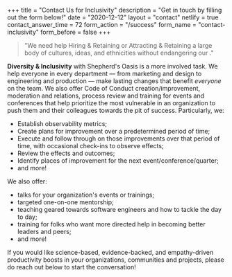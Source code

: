 +++
title = "Contact Us for Inclusivity"
description = "Get in touch by filling out the form below!"
date = "2020-12-12"
layout = "contact"
netlify = true
contact_answer_time = 72
form_action = "/success"
form_name = "contact-inclusivity"
form_before = false
+++

> "We need help Hiring & Retaining or Attracting & Retaining a large body of cultures, ideas, and ethnicities without endangering our ."

**Diversity & Inclusivity** with Shepherd's Oasis is a more involved task. We help everyone in every department — from marketing and design to engineering and production — make lasting changes that benefit *everyone* on the team. We also offer Code of Conduct creation/improvement, moderation and relations, process review and training for events and conferences that help prioritize the most vulnerable in an organization to push them and their colleagues towards the pit of success. Particularly, we:

- Establish observability metrics;
- Create plans for improvement over a predetermined period of time;
- Execute and follow through on those improvements over that period of time, with occasional check-ins to observe effects;
- Review the effects and outcomes;
- Identify places of improvement for the next event/conference/quarter;
- and more!

We also offer:

- talks for your organization's events or trainings;
- targeted one-on-one mentorship;
- teaching geared towards software engineers and how to tackle the day to day;
- training for folks who want more directed help in becoming better leaders and peers;
- and more!

If you would like science-based, evidence-backed, and empathy-driven productivity boosts in your organizations, communities and projects, please do reach out below to start the conversation!
